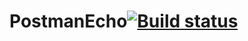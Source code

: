 # PostmanEcho[![Build status](https://ci.appveyor.com/api/projects/status/xckpse35t6dx0j1q?svg=true)](https://ci.appveyor.com/project/NekrasovaMN/postmanecho)
